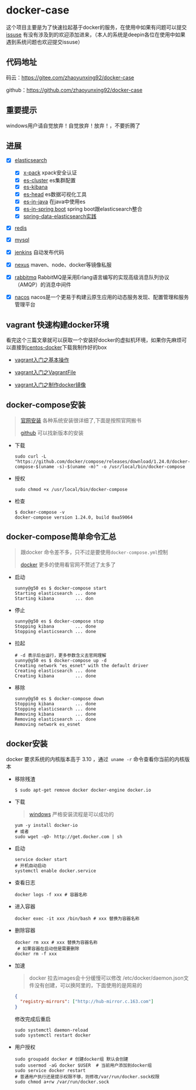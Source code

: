 # docker-case
这个项目主要是为了快速拉起基于docker的服务，在使用中如果有问题可以提交[issuse](https://github.com/zhaoyunxing92/docker-case/issues) 有没有涉及到的欢迎添加进来，（本人的系统是deepin各位在使用中如果遇到系统问题也欢迎提交issuse）

## 代码地址

码云：https://gitee.com/zhaoyunxing92/docker-case

github：https://github.com/zhaoyunxing92/docker-case

## 重要提示

windows用户请自觉放弃！自觉放弃！放弃！，不要折腾了

## 进展

* [x] [elasticsearch](./elasticsearch/readme.md)

  - [x] [x-pack](./elasticsearch/readme/es-xpack.md) xpack安全认证
  - [x] [es-cluster](./elasticsearch/readme/es-cluster.md) es集群配置
  - [x] [es-kibana](./elasticsearch/readme/es-kibana.md)
  - [x] [es-head](./elasticsearch/readme/es-head.md)  es数据可视化工具
  - [x] [es-in-java](https://github.com/zhaoyunxing92/spring-boot-learn-box/tree/master/spring-boot-elasticsearch/elasticsearch-in-java) 在java中使用es
  - [x] [es-in-spring boot](https://github.com/zhaoyunxing92/spring-boot-learn-box/tree/master/spring-boot-elasticsearch/spring-boot-data-elasticsearch) spring boot跟elasticsearch整合
  - [x] [spring-data-elasticsearch实践](https://github.com/zhaoyunxing92/spring-boot-learn-box/blob/master/spring-boot-elasticsearch/spring-boot-data-elasticsearch/spring-data-es-practice.md)

* [x] [redis](./redis/readme.md)

* [x] [mysql](./mysql/readme.md)

* [x] [jenkins](./jenkins/readme.md) 自动发布代码

* [x] [nexus](./nexus/readme.md)  maven、node、docker等镜像私服

* [x] [rabbitmq](./rabbitmq/readme.md) RabbitMQ是采用Erlang语言编写的实现高级消息队列协议（AMQP）的消息中间件

* [x] [nacos](./nacos/readme.md) nacos是一个更易于构建云原生应用的动态服务发现、配置管理和服务管理平台

## vagrant 快速构建docker环境

看完这个三篇文章就可以获取一个安装好docker的虚拟机环境，如果你先麻烦可以直接到[centos-docker](https://app.vagrantup.com/zhaoyunxing/boxes/centos-docker)下载我制作好的box

* [vagrant入门之基本操作](https://www.jianshu.com/p/b3da273689ae)

* [vagrant入门之VagrantFile](https://www.jianshu.com/p/7db398ea9f2a)

* [vagrant入门之制作docker镜像](https://www.jianshu.com/p/224dc1e3abd6)

## docker-compose安装

> [官网安装](https://docs.docker.com/compose/install/)  各种系统安装很详细了,下面是按照官网搬书
>
> [github](https://github.com/docker/compose)  可以找新版本的安装

* 下载

  ```shell
  sudo curl -L "https://github.com/docker/compose/releases/download/1.24.0/docker-compose-$(uname -s)-$(uname -m)" -o /usr/local/bin/docker-compose
  ```

* 授权

  ```shell
  sudo chmod +x /usr/local/bin/docker-compose
  ```

* 检查

  ```shell
  $ docker-compose -v
  docker-compose version 1.24.0, build 0aa59064
  ```

## docker-compose简单命令汇总

> 跟docker 命令差不多，只不过是要使用`docker-compose.yml`控制
>
> [docker](https://docs.docker.com/engine/reference/run/) 更多的使用看官网不赘述了太多了

* 启动

  ```shell
  sunny@g50 es $ docker-compose start
  Starting elasticsearch ... done
  Starting kibana        ... don
  ```

* 停止

  ```shell
  sunny@g50 es $ docker-compose stop
  Stopping kibana        ... done
  Stopping elasticsearch ... done
  ```

* 拉起

  ```shell
  # -d 表示后台运行，更多参数含义去官网理解
  sunny@g50 es $ docker-compose up -d
  Creating network "es_esnet" with the default driver
  Creating elasticsearch ... done
  Creating kibana        ... done
  ```

* 移除

  ```shell
  sunny@g50 es $ docker-compose down
  Stopping kibana        ... done
  Stopping elasticsearch ... done
  Removing kibana        ... done
  Removing elasticsearch ... done
  Removing network es_esnet
  ```
## docker安装  

docker 要求系统的内核版本高于 3.10 ，通过` uname -r` 命令查看你当前的内核版本

* 移除残渣

  ```shell
  $ sudo apt-get remove docker docker-engine docker.io
  ```

* 下载

  > [windows](https://docs.docker.com/v17.09/docker-for-windows/install/) 严格安装流程是可以成功的

  ```shell
  yum -y install docker-io
  # 或者
  sudo wget -qO- http://get.docker.com | sh
  ```

* 启动

  ```shell
  service docker start
  # 开机自动启动
  systemctl enable docker.service
  ```

* 查看日志
  
  ```shell
  docker logs -f xxx # 容器名称
  ```
* 进入容器
  
  ```shell
  docker exec -it xxx /bin/bash # xxx 替换为容器名称
  ```
* 删除容器
  
   ```shell
  docker rm xxx # xxx 替换为容器名称
    # 如果容器在启动但是需要删除
  docker rm -f xxx
   ```

* 加速

  > docker 拉去images会十分缓慢可以修改 /etc/docker/daemon.json文件没有创建，可以换阿里的，下面使用的是网易的

  ```json
  {
    "registry-mirrors": ["http://hub-mirror.c.163.com"]
  }
  ```

  修改完成后重启

  ```shell
  sudo systemctl daemon-reload
  sudo systemctl restart docker
  ```

* 用户授权

  ```shell
  sudo groupadd docker # 创建docker组 默认会创建
  sudo usermod -aG docker $USER  # 当前用户添加到docker组
  sudo service docker restart
  # 普通用户执行还是提示权限不够，则修改/var/run/docker.sock权限 
  sudo chmod a+rw /var/run/docker.sock
  ```

